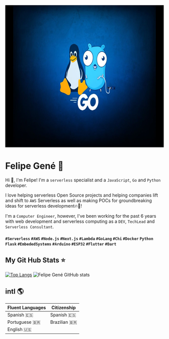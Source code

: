 <img width="100%" height="450px" src="/bg2.jpg" style="object-position:center 50%">

# Felipe Gené 🤖

Hi 👋, I'm Felipe! I'm a `serverless` specialist and a `JavaScript`, `Go` and `Python` developer.

I love helping serverless Open Source projects and helping companies lift and shift to `AWS` Serverless as well as making POCs for groundbreaking ideas for serverless development🔥🚀!

I'm a `Computer Engineer`, however, I've been working for the past 6 years with web development and serverless computing as a `DEV`, `TechLead` and `Serverless Consultant`.

#### `#Serverless` `#AWS` `#Node.js` `#Next.js` `#Lambda` `#GoLang` `#Chi` `#Docker` `Python` `Flask` `#EmbededSystems` `#Arduino` `#ESP32` `#Flutter` `#Dart`

## My Git Hub Stats ⭐
[![Top Langs](https://github-readme-stats-git-master-felipegenefs-projects.vercel.app/api/top-langs/?username=felipegenef&layout=compact&theme=github_dark&count_private=true)](https://github.com/felipegenef/github-readme-stats) ![Felipe Gené GitHub stats](https://github-readme-stats-git-master-felipegenefs-projects.vercel.app/api?username=felipegenef&show_icons=true&theme=github_dark&count_private=true&hide=issues)

## intl 🌎
| Fluent Languages | Citizenship |
| ----------------- | ----------- |
| Spanish 🇪🇸  | Spanish 🇪🇸 |
| Portuguese 🇧🇷 | Brazilian 🇧🇷 |
| English 🇺🇸  |             |
